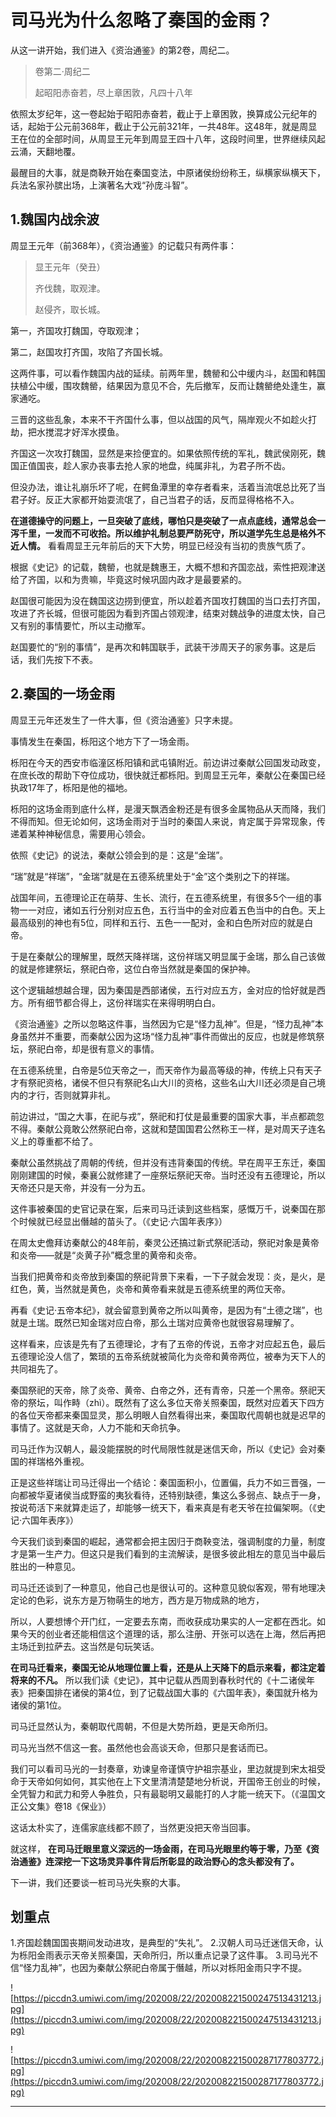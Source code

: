 # 司马光为什么忽略了秦国的金雨？

从这一讲开始，我们进入《资治通鉴》的第2卷，周纪二。

> 卷第二·周纪二
> 
> 起昭阳赤奋若，尽上章困敦，凡四十八年

依照太岁纪年，这一卷起始于昭阳赤奋若，截止于上章困敦，换算成公元纪年的话，起始于公元前368年，截止于公元前321年，一共48年。这48年，就是周显王在位的全部时间，从周显王元年到周显王四十八年，这段时间里，世界继续风起云涌，天翻地覆。

最醒目的大事，就是商鞅开始在秦国变法，中原诸侯纷纷称王，纵横家纵横天下，兵法名家孙膑出场，上演著名大戏“孙庞斗智”。

## 1.魏国内战余波

周显王元年（前368年），《资治通鉴》的记载只有两件事：

> 显王元年（癸丑）
> 
> 齐伐魏，取观津。
> 
> 赵侵齐，取长城。

第一，齐国攻打魏国，夺取观津；

第二，赵国攻打齐国，攻陷了齐国长城。

这两件事，可以看作魏国内战的延续。前两年里，魏罃和公中缓内斗，赵国和韩国扶植公中缓，围攻魏罃，结果因为意见不合，先后撤军，反而让魏罃绝处逢生，赢家通吃。

三晋的这些乱象，本来不干齐国什么事，但以战国的风气，隔岸观火不如趁火打劫，把水搅混才好浑水摸鱼。

齐国这一次攻打魏国，显然是来捡便宜的。如果依照传统的军礼，魏武侯刚死，魏国正值国丧，趁人家办丧事去抢人家的地盘，纯属非礼，为君子所不齿。

但没办法，谁让礼崩乐坏了呢，在鳄鱼潭里的幸存者看来，活着当流氓总比死了当君子好。反正大家都开始耍流氓了，自己当君子的话，反而显得格格不入。

 **在道德操守的问题上，一旦突破了底线，哪怕只是突破了一点点底线，通常总会一泻千里，一发而不可收拾。所以维护礼制总要严防死守，所以道学先生总是格外不近人情。** 看看周显王元年前后的天下大势，明显已经没有当初的贵族气质了。

根据《史记》的记载，魏罃，也就是魏惠王，大概不想和齐国恋战，索性把观津送给了齐国，以和为贵嘛，毕竟这时候巩固内政才是最要紧的。

赵国很可能因为没在魏国这边捞到便宜，所以趁着齐国攻打魏国的当口去打齐国，攻进了齐长城，但很可能因为看到齐国占领观津，结束对魏战争的进度太快，自己又有别的事情要忙，所以主动撤军。

赵国要忙的“别的事情”，是再次和韩国联手，武装干涉周天子的家务事。这是后话，我们先按下不表。

## 2.秦国的一场金雨

周显王元年还发生了一件大事，但《资治通鉴》只字未提。

事情发生在秦国，栎阳这个地方下了一场金雨。

栎阳在今天的西安市临潼区栎阳镇和武屯镇附近。前边讲过秦献公回国发动政变，在庶长改的帮助下夺位成功，很快就迁都栎阳。到周显王元年，秦献公在秦国已经执政17年了，栎阳是他的福地。

栎阳的这场金雨到底什么样，是漫天飘洒金粉还是有很多金属物品从天而降，我们不得而知。但无论如何，这场金雨对于当时的秦国人来说，肯定属于异常现象，传递着某种神秘信息，需要用心领会。

依照《史记》的说法，秦献公领会到的是：这是“金瑞”。

“瑞”就是“祥瑞”，“金瑞”就是在五德系统里处于“金”这个类别之下的祥瑞。

战国年间，五德理论正在萌芽、生长、流行，在五德系统里，有很多5个一组的事物一一对应，诸如五行分别对应五色，五行当中的金对应着五色当中的白色。天上最高级别的神也有5位，同样和五行、五色一一配对，金和白色所对应的就是白帝。

于是在秦献公的理解里，既然天降祥瑞，这份祥瑞又明显属于金瑞，那么自己该做的就是修建祭坛，祭祀白帝，这位白帝当然就是秦国的保护神。

这个逻辑越想越合理，因为秦国是西部诸侯，五行对应五方，金对应的恰好就是西方。所有细节都合得上，这份祥瑞实在来得明明白白。

《资治通鉴》之所以忽略这件事，当然因为它是“怪力乱神”。但是，“怪力乱神”本身虽然并不重要，而秦献公因为这场“怪力乱神”事件而做出的反应，也就是修筑祭坛，祭祀白帝，却是很有意义的事情。

在五德系统里，白帝是5位天帝之一，而天帝作为最高等级的神，传统上只有天子才有祭祀资格，诸侯不但只有祭祀名山大川的资格，这些名山大川还必须是自己境内的才行，否则就算非礼。

前边讲过，“国之大事，在祀与戎”，祭祀和打仗是最重要的国家大事，半点都疏忽不得。秦献公竟敢公然祭祀白帝，这就和楚国国君公然称王一样，是对周天子连名义上的尊重都不给了。

秦献公虽然挑战了周朝的传统，但并没有违背秦国的传统。早在周平王东迁，秦国刚刚建国的时候，秦襄公就修建了一座祭坛祭祀天帝。当时还没有五德理论，所以天帝还只是天帝，并没有一分为五。

这件事被秦国的史官记录在案，后来司马迁读到这些档案，感慨万千，说秦国在那个时候就已经显出僭越的苗头了。（《史记·六国年表序》）

在周太史儋拜访秦献公的48年前，秦灵公还搞过新式祭祀活动，祭祀对象是黄帝和炎帝——就是“炎黄子孙”概念里的黄帝和炎帝。

当我们把黄帝和炎帝放到秦国的祭祀背景下来看，一下子就会发现：炎，是火，是红色，黄，当然就是黄色，炎帝和黄帝看来就是五德系统里的两位天帝。

再看《史记·五帝本纪》，就会留意到黄帝之所以叫黄帝，是因为有“土德之瑞”，也就是土瑞。既然已知金瑞对应白帝，那么土瑞对应黄帝也就很容易理解了。

这样看来，应该是先有了五德理论，才有了五帝的传说，五帝才对应起五色，最后五德理论没人信了，繁琐的五帝系统就被简化为炎帝和黄帝两位，被奉为天下人的共同祖先了。

秦国祭祀的天帝，除了炎帝、黄帝、白帝之外，还有青帝，只差一个黑帝。祭祀天帝的祭坛，叫作畤（zhì）。既然有了这么多位天帝关照秦国，既然对应着天下四方的各位天帝都来秦国显灵，那么明眼人自然看得出来，秦国取代周朝也就是迟早的事情了。这就是天命，人力不能和天命抗争。

司马迁作为汉朝人，最没能摆脱的时代局限性就是迷信天命，所以《史记》会对秦国的祥瑞格外重视。

正是这些祥瑞让司马迁得出一个结论：秦国面积小，位置偏，兵力不如三晋强，一向都被华夏诸侯当成野蛮的夷狄看待，还特别缺德，集这么多弱点、缺点于一身，按说苟活下来就算走运了，却能够一统天下，看来真是有老天爷在拉偏架啊。（《史记·六国年表序》）

今天我们谈到秦国的崛起，通常都会把主因归于商鞅变法，强调制度的力量，制度才是第一生产力。但这只是我们看到的主流解读，是很多彼此相左的意见当中最后胜出的一种意见。

司马迁还谈到了一种意见，他自己也是很认可的。这种意见貌似客观，带有地理决定论的色彩，说东方是万物萌生的地方，西方是万物成熟的地方，

所以，人要想博个开门红，一定要去东南，而收获成功果实的人一定都在西北。如果今天的创业者还能相信这个道理的话，那么注册、开张可以选在上海，然后再把主场迁到拉萨去。这当然是句玩笑话。

 **在司马迁看来，秦国无论从地理位置上看，还是从上天降下的启示来看，都注定着将来的不凡。** 所以我们读《史记》，其中记载从西周到春秋时代的《十二诸侯年表》把秦国排在诸侯的第4位，到了记载战国大事的《六国年表》，秦国就升格为诸侯的第1位。

司马迁显然认为，秦朝取代周朝，不但是大势所趋，更是天命所归。

司马光当然不信这一套。虽然他也会高谈天命，但那只是套话而已。

我们可以看司马光的一封奏章，劝谏皇帝谨慎守护祖宗基业，里边就提到宋太祖受命于天帝如何如何，其实他在上下文里清清楚楚地分析说，开国帝王创业的时候，全凭智力和武力和旁人争胜负，只有最聪明又最能打的人才能一统天下。（《温国文正公文集》卷18《保业》）

这话太朴实了，连儒家底线都不顾了，当然更没把天帝当回事。

就这样， **在司马迁眼里意义深远的一场金雨，在司马光眼里约等于零，乃至《资治通鉴》连深挖一下这场灵异事件背后所彰显的政治野心的念头都没有了。**

下一讲，我们还要谈一桩司马光失察的大事。

## 划重点

1.齐国趁魏国国丧期间发动进攻，是典型的“失礼”。
2.汉朝人司马迁迷信天命，认为栎阳金雨表示天帝关照秦国，天命所归，所以重点记录了这件事。
3.司马光不信“怪力乱神”，也因为秦献公祭祀白帝属于僭越，所以对栎阳金雨只字不提。

![https://piccdn3.umiwi.com/img/202008/22/202008221500247513431213.jpg](https://piccdn3.umiwi.com/img/202008/22/202008221500247513431213.jpg)

![https://piccdn3.umiwi.com/img/202008/22/202008221500287177803772.jpg](https://piccdn3.umiwi.com/img/202008/22/202008221500287177803772.jpg)

---

